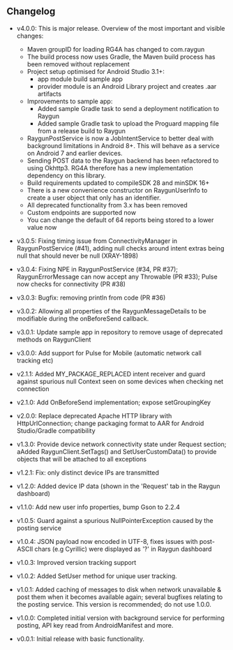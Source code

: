 ## Changelog

- v4.0.0: This is major release. Overview of the most important and visible changes:

  - Maven groupID for loading RG4A has changed to com.raygun
  - The build process now uses Gradle, the Maven build process has been removed without replacement
  - Project setup optimised for Android Studio 3.1+:
    - app module build sample app
    - provider module is an Android Library project and creates .aar artifacts
  - Improvements to sample app:
    - Added sample Gradle task to send a deployment notification to Raygun
    - Added sample Gradle task to upload the Proguard mapping file from a release build to Raygun
  - RaygunPostService is now a JobIntentService to better deal with background limitations in Android 8+. This will behave as a service on Android 7 and earlier devices.
  - Sending POST data to the Raygun backend has been refactored to using Okhttp3. RG4A therefore has a new implementation dependency on this library.
  - Build requirements updated to compileSDK 28 and minSDK 16+
  - There is a new convenience constructor on RaygunUserInfo to create a user object that only has an identifier.
  - All deprecated functionality from 3.x has been removed
  - Custom endpoints are supported now
  - You can change the default of 64 reports being stored to a lower value now
   
- v3.0.5: Fixing timing issue from ConnectivityManager in RaygunPostService (#41), adding null checks around intent extras being null that should never be null (XRAY-1898)

- v3.0.4: Fixing NPE in RaygunPostService (#34, PR #37); RaygunErrorMessage can now accept any Throwable (PR #33); Pulse now checks for connectivity (PR #38)

- v3.0.3: Bugfix: removing println from code (PR #36)

- v3.0.2: Allowing all properties of the RaygunMessageDetails to be modifiable during the onBeforeSend callback.

- v3.0.1: Update sample app in repository to remove usage of deprecated methods on RaygunClient

- v3.0.0: Add support for Pulse for Mobile (automatic network call tracking etc)

- v2.1.1: Added MY_PACKAGE_REPLACED intent receiver and guard against spurious null Context seen on some devices when checking net connection

- v2.1.0: Add OnBeforeSend implementation; expose setGroupingKey

- v2.0.0: Replace deprecated Apache HTTP library with HttpUrlConnection; change packaging format to AAR for Android Studio/Gradle compatibility

- v1.3.0: Provide device network connectivity state under Request section; aAdded RaygunClient.SetTags() and SetUserCustomData() to provide objects that will be attached to all exceptions

- v1.2.1: Fix: only distinct device IPs are transmitted

- v1.2.0: Added device IP data (shown in the 'Request' tab in the Raygun dashboard)

- v1.1.0: Add new user info properties, bump Gson to 2.2.4

- v1.0.5: Guard against a spurious NullPointerException caused by the posting service

- v1.0.4: JSON payload now encoded in UTF-8, fixes issues with post-ASCII chars (e.g Cyrillic) were displayed as '?' in Raygun dashboard

- v1.0.3: Improved version tracking support

- v1.0.2: Added SetUser method for unique user tracking.

- v1.0.1: Added caching of messages to disk when network unavailable & post them when it becomes available again; several bugfixes relating to the posting service. This version is recommended; do not use 1.0.0.

- v1.0.0: Completed initial version with background service for performing posting, API key read from AndroidManifest and more.

- v0.0.1: Initial release with basic functionality.

